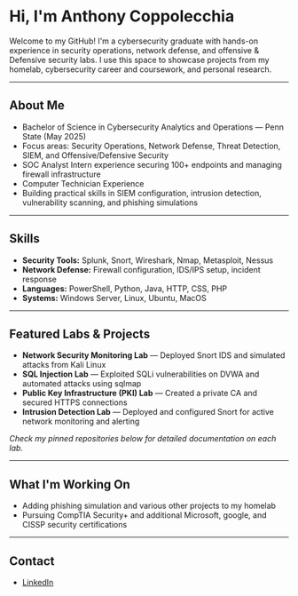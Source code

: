 #  Hi, I'm Anthony Coppolecchia 

Welcome to my GitHub! I'm a cybersecurity graduate with hands-on experience in security operations, network defense, and offensive & Defensive security labs. I use this space to showcase projects from my homelab, cybersecurity career and coursework, and personal research. 

---

##  About Me 

- Bachelor of Science in Cybersecurity Analytics and Operations — Penn State (May 2025) 
- Focus areas: Security Operations, Network Defense, Threat Detection, SIEM, and Offensive/Defensive Security 
- SOC Analyst Intern experience securing 100+ endpoints and managing firewall infrastructure
- Computer Technician Experience
- Building practical skills in SIEM configuration, intrusion detection, vulnerability scanning, and phishing simulations 

---

##  Skills 

- **Security Tools:** Splunk, Snort, Wireshark, Nmap, Metasploit, Nessus 
- **Network Defense:** Firewall configuration, IDS/IPS setup, incident response 
- **Languages:** PowerShell, Python, Java, HTTP, CSS, PHP 
- **Systems:** Windows Server, Linux, Ubuntu, MacOS 

---

## Featured Labs & Projects 

- **Network Security Monitoring Lab** — Deployed Snort IDS and simulated attacks from Kali Linux 
- **SQL Injection Lab** — Exploited SQLi vulnerabilities on DVWA and automated attacks using sqlmap 
- **Public Key Infrastructure (PKI) Lab** — Created a private CA and secured HTTPS connections 
- **Intrusion Detection Lab** — Deployed and configured Snort for active network monitoring and alerting 

*Check my pinned repositories below for detailed documentation on each lab.* 

---

##  What I'm Working On 

- Adding phishing simulation and various other projects to my homelab  
- Pursuing CompTIA Security+ and additional Microsoft, google, and CISSP security certifications 

---

##  Contact 

-  [LinkedIn](https://www.linkedin.com/in/anthonycoppolecchia) 

